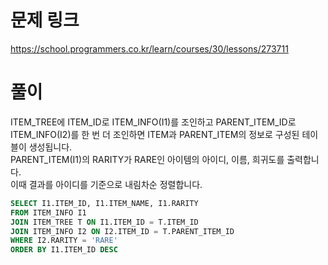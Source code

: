 # 문제 링크
https://school.programmers.co.kr/learn/courses/30/lessons/273711

# 풀이
ITEM_TREE에 ITEM_ID로 ITEM_INFO(I1)를 조인하고 PARENT_ITEM_ID로 ITEM_INFO(I2)를 한 번 더 조인하면 ITEM과 PARENT_ITEM의 정보로 구성된 테이블이 생성됩니다.  
PARENT_ITEM(I1)의 RARITY가 RARE인 아이템의 아이디, 이름, 희귀도를 출력합니다.  
이때 결과를 아이디를 기준으로 내림차순 정렬합니다.

```sql
SELECT I1.ITEM_ID, I1.ITEM_NAME, I1.RARITY
FROM ITEM_INFO I1 
JOIN ITEM_TREE T ON I1.ITEM_ID = T.ITEM_ID
JOIN ITEM_INFO I2 ON I2.ITEM_ID = T.PARENT_ITEM_ID
WHERE I2.RARITY = 'RARE'
ORDER BY I1.ITEM_ID DESC
```